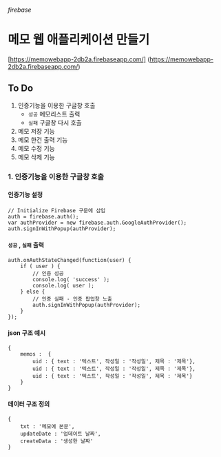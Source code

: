 ###### firebase

# 메모 웹 애플리케이션 만들기

[https://memowebapp-2db2a.firebaseapp.com/] (https://memowebapp-2db2a.firebaseapp.com/)

## To Do
1. 인증기능을 이용한 구글창 호출
	- `성공` 메모리스트 출력
	- `실패` 구글창 다시 호출
2. 메모 저장 기능
3. 메모 한건 출력 기능
4. 메모 수정 기능
5. 메모 삭제 기능

### 1. 인증기능을 이용한 구글창 호출

#### 인증기능 설정

```
// Initialize Firebase 구문에 삽입
auth = firebase.auth();
var authProvider = new firebase.auth.GoogleAuthProvider();
auth.signInWithPopup(authProvider);

```

#### `성공` , `실패` 출력

```
auth.onAuthStateChanged(function(user) {
	if ( user ) {
		// 인증 성공
		console.log( 'success' );
		console.log( user );
	} else {
		// 인증 실패 - 인증 팝업창 노출
		auth.signInWithPopup(authProvider);
	}
});
```

#### json 구조 예시

```
{
	memos :  {
		uid : { text : '텍스트', 작성일 : '작성일', 제목 : '제목'},
		uid : { text : '텍스트', 작성일 : '작성일', 제목 : '제목'},
		uid : { text : '텍스트', 작성일 : '작성일', 제목 : '제목'}
	}
}
```

#### 데이터 구조 정의

```
{
	txt : '메모에 본문',
	updateDate : '업데이트 날짜',
	createData : '생성한 날짜'
} 
```